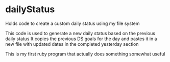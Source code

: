 # dailyStatus
Holds code to create a custom daily status using my file system

This code is used to generate a new daily status based on the previous daily status
It copies the previous DS goals for the day and pastes it in a new file with updated dates in the completed yesterday section

This is my first ruby program that actually does something somewhat useful
